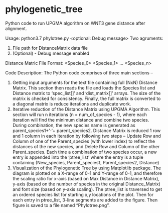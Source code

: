 # phylogenetic_tree
Python code to run UPGMA algorithm on WNT3 gene distance after alignment.

Usage: python3.7 phylotree.py <Distance Matrix file path> <optional: Debug message>
Two agruments:
1. File path for DistanceMatrix data file
2. (Optional) - Debug message enabled
  
Distance Matric File Format:
<Species_0> <space separated distance matrix row values>
<Species_1> <space separated distance matrix row values>
...
<Species_n> <space separated distance matrix row values>

Code Description:
The Python code comprises of three main sections –
1.	Getting input arguments for the text file containing full (NxN) Distance Matrix. This section then reads the file and loads the Species list and Distance matrix to ‘spec_list[]’ and ‘dist_matrix[]’ arrays. The size of the matrix is checked for consistency. Finally, the full matrix is converted to a diagonal matrix is reduce iterations and duplicate work.
2.	Iterative reduction of the Distance Matrix using UPGMA Algorithm. This section will run n iterations (n = num_of_species - 1), where each iteration will find the minimum distance and combine two species. During combination, the new species name is generated as parent_species1+’-‘+ parent_species2. Distance Matrix is reduced 1 row and 1 column in each iteration by following two steps – Update Row and Column of one of the Parent_species (with lower index) to reflect the distances of the new species, and Delete Row and Column of the other Parent_species. Each time a combination of two species occur, a new entry is appended into the ‘ptree_list’ where the entry is a tuple containing (New_species, Parent_species1, Parent_species2, Distance)
3.	Visualization of the Phylogenetic Tree by using Matplotlib package. The diagram is plotted on a X-range of 0-1 and Y-range of 0-1, and therefore the scaling ratio for x-axis (based on Max Distance in Distance Matrix), y-axis (based on the number of species in the original Distance_Matrix) and font size (based on y-axis scaling). The ptree_list is traversed to get an ordered species list for starting x,y locations of the plot. Then for each entry in ptree_list, 3-line segments are added to the figure. Then figure is saved to a file named “Phylotree.png”.
